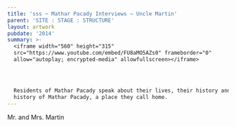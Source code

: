 ```yaml
---
title: 'sss ~ Mathar Pacady Interviews – Uncle Martin'
parent: 'SITE : STAGE : STRUCTURE'
layout: artwork
pubdate: '2014'
summary: >-
  <iframe width="560" height="315"
  src="https://www.youtube.com/embed/FU8aMO5AZs0" frameborder="0"
  allow="autoplay; encrypted-media" allowfullscreen></iframe>




  Residents of Mathar Pacady speak about their lives, their history and the
  history of Mathar Pacady, a place they call home.
---
```

Mr. and Mrs. Martin
